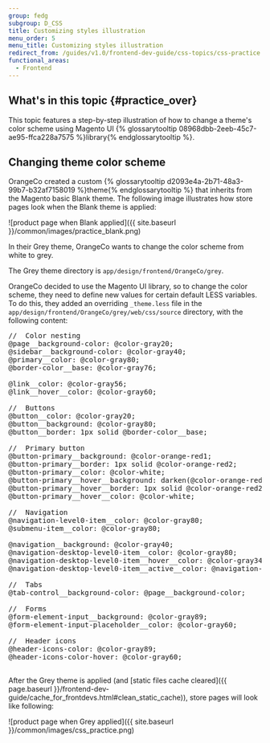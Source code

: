 ```yaml
---
group: fedg
subgroup: D_CSS
title: Customizing styles illustration
menu_order: 5
menu_title: Customizing styles illustration
redirect_from: /guides/v1.0/frontend-dev-guide/css-topics/css-practice.html
functional_areas:
  - Frontend
---
```


## What\'s in this topic   {#practice_over}

This topic features a step-by-step illustration of how to change a theme's color scheme using Magento UI {% glossarytooltip 08968dbb-2eeb-45c7-ae95-ffca228a7575 %}library{% endglossarytooltip %}.

## Changing theme color scheme

OrangeCo created a custom {% glossarytooltip d2093e4a-2b71-48a3-99b7-b32af7158019 %}theme{% endglossarytooltip %} that inherits from the Magento basic Blank theme.
The following image illustrates how store pages look when the Blank theme is applied:

![product page when Blank applied]({{ site.baseurl }}/common/images/practice_blank.png)

In their Grey theme, OrangeCo wants to change the color scheme from white to grey.

The Grey theme directory is <code>app/design/frontend/OrangeCo/grey</code>.

OrangeCo decided to use the Magento UI library, so to change the color scheme, they need to define new values for certain default LESS variables.
To do this, they added an overriding <code>_theme.less</code> file in the <code>app/design/frontend/OrangeCo/grey/web/css/source</code> directory, with the following content:
<pre>
//  Color nesting
@page__background-color: @color-gray20;
@sidebar__background-color: @color-gray40;
@primary__color: @color-gray80;
@border-color__base: @color-gray76;

@link__color: @color-gray56;
@link__hover__color: @color-gray60;

//  Buttons
@button__color: @color-gray20;
@button__background: @color-gray80;
@button__border: 1px solid @border-color__base;

//  Primary button
@button-primary__background: @color-orange-red1;
@button-primary__border: 1px solid @color-orange-red2;
@button-primary__color: @color-white;
@button-primary__hover__background: darken(@color-orange-red1, 5%);
@button-primary__hover__border: 1px solid @color-orange-red2;
@button-primary__hover__color: @color-white;

//  Navigation
@navigation-level0-item__color: @color-gray80;
@submenu-item__color: @color-gray80;

@navigation__background: @color-gray40;
@navigation-desktop-level0-item__color: @color-gray80;
@navigation-desktop-level0-item__hover__color: @color-gray34;
@navigation-desktop-level0-item__active__color: @navigation-desktop-level0-item__color;

//  Tabs
@tab-control__background-color: @page__background-color;

//  Forms
@form-element-input__background: @color-gray89;
@form-element-input-placeholder__color: @color-gray60;

//  Header icons
@header-icons-color: @color-gray89;
@header-icons-color-hover: @color-gray60;

</pre>

After the Grey theme is applied (and [static files cache cleared]({{ page.baseurl }}/frontend-dev-guide/cache_for_frontdevs.html#clean_static_cache)), store pages will look like following:

![product page when Grey applied]({{ site.baseurl }}/common/images/css_practice.png)
